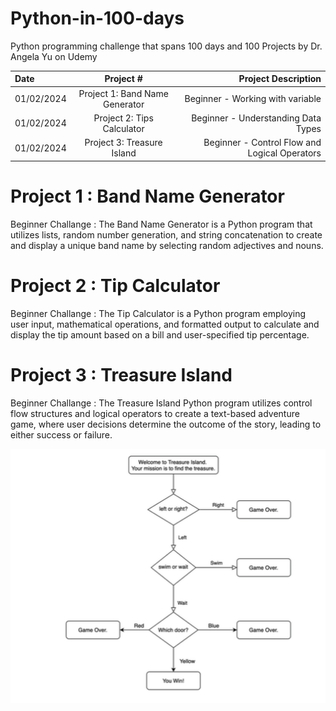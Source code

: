 # Python-in-100-days
Python programming challenge that spans 100 days and 100 Projects by Dr. Angela Yu on Udemy

| Date | Project #| Project Description  | 
| :---         |     :---:      |          ---: |  
| 01/02/2024   | Project 1: Band Name Generator | Beginner - Working with variable     |
| 01/02/2024   | Project 2: Tips Calculator   | Beginner - Understanding Data Types   |
| 01/02/2024   | Project 3: Treasure Island   | Beginner - Control Flow  and Logical Operators  |


# Project 1 : Band Name Generator 
Beginner Challange :
The Band Name Generator is a Python program that utilizes lists, random number generation, and string concatenation to create and display a unique band name by selecting random adjectives and nouns.

# Project 2 : Tip Calculator
Beginner Challange : 
The Tip Calculator is a Python program employing user input, mathematical operations, and formatted output to calculate and display the tip amount based on a bill and user-specified tip percentage.

# Project 3 : Treasure Island
Beginner Challange : 
The Treasure Island Python program utilizes control flow structures and logical operators to create a text-based adventure game, where user decisions determine the outcome of the story, leading to either success or failure.

![P3_Treasure_Island.PNG](P3_Treasure_Island.PNG)
